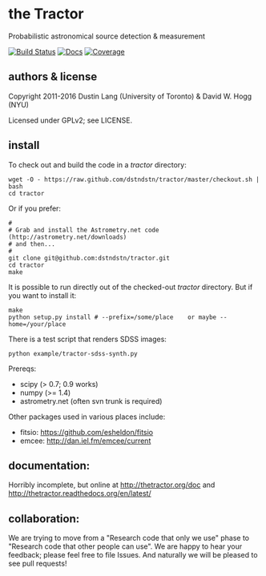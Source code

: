 # the Tractor

Probabilistic astronomical source detection & measurement

[![Build Status](https://travis-ci.org/dstndstn/tractor.svg?branch=master)](https://travis-ci.org/dstndstn/tractor)
[![Docs](https://readthedocs.org/projects/thetractor/badge/?version=latest)](http://thetractor.readthedocs.org/en/latest/)
[![Coverage](https://coveralls.io/repos/github/dstndstn/tractor/badge.svg?branch=master)](https://coveralls.io/github/dstndstn/tractor)

## authors & license

Copyright 2011-2016 Dustin Lang (University of Toronto) & David W. Hogg (NYU)

Licensed under GPLv2; see LICENSE.

## install

To check out and build the code in a *tractor* directory:

    wget -O - https://raw.github.com/dstndstn/tractor/master/checkout.sh | bash
    cd tractor

Or if you prefer:

    #
    # Grab and install the Astrometry.net code (http://astrometry.net/downloads)
    # and then...
    #
    git clone git@github.com:dstndstn/tractor.git
    cd tractor
    make

It is possible to run directly out of the checked-out *tractor*
directory.  But if you want to install it:

    make
    python setup.py install # --prefix=/some/place    or maybe --home=/your/place

There is a test script that renders SDSS images:

    python example/tractor-sdss-synth.py


Prereqs:

* scipy (> 0.7; 0.9 works)
* numpy (>= 1.4)
* astrometry.net (often svn trunk is required)

Other packages used in various places include:

* fitsio: https://github.com/esheldon/fitsio
* emcee: http://dan.iel.fm/emcee/current

## documentation:

Horribly incomplete, but online at http://thetractor.org/doc and http://thetractor.readthedocs.org/en/latest/

## collaboration:

We are trying to move from a "Research code that only we use" phase to
"Research code that other people can use".  We are happy to hear your
feedback; please feel free to file Issues.  And naturally we will be
pleased to see pull requests!

